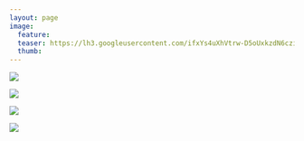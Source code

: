 ```yaml
---
layout: page
image:
  feature:
  teaser: https://lh3.googleusercontent.com/ifxYs4uXhVtrw-D5oUxkzdN6czi77FAW2w83ljZ4H6uKqMQuL2rpXK3DKfhPhV7A3OEJ-Ardo4BJ-BeeliqDBHoDuQvwXLwmNYF3xL2_lIAdZLZB62J0ITvXqcBhY8ThQbHKMyEgRkywPIhHVkf3roczLyrrJ-CxYnJhbU9s5KpZCoLV0jlf9vAYRwCn2x2yvMPt4EJUPKihKyUZZMCIZW7ucCzMXtrGb9RsTLk3Sw4qjg4sE0qmwDevlfdeJs1tniiYU4RiyXe34QnbLU4_HhF0VQATuxYou9Lv-xYB0pEaB_YXeE-a2fiGfGrvhjJ0stGkeFtRsfWKSe6kgSpcDCmOsQlwX_1K9gPkvaulgPxLlRDaf-ajj9rp72HcwJ3Nvx4CpwKI6jv9JY5nsOlrjzIeosYYPrBk-hAeHx9neWcMsvncr-zHBjaIBDj0QCX1UIFDksKzsZ0KWTQTmou4JcZOaARIXatBka0ODC3gdjXaUPr_l8cweVgNvSO-JbCYNGlUQ_MXhMkoYWOuyvl4r6WXTRTLyewHNqtNO65bMigCMaRSdl4fzfmlgpbqED3URCm5=w245
  thumb:
---
```


[![](https://lh3.googleusercontent.com/9m227Z06JpIl_nPrt2NUS_CCgWFvrgN8_A04bgLN87Gpoy-pSjFAU9hd8XVnX-URzNR9n9C1MPJDk5WYD_NkWHW2Wtboc2cQoyEZxubdRgYQHCKHczvtpKyKrl5IM9BU_Vt1Y9LWuxwn7LJZ6fdFK_iIBl38nFyYHgHu8zl8WYmOMAHMZiRGqoUUi8bPSxdIZaOqXmyQQrwgTaqfZn-pb2OpOq3aizj6Tzikgm5O9gn90yGSbDQILjn8wKbUNRkppH84xQtdLYb19pw0ND-ruC_W-lidJauJqG2oDpUU3nQ-IBQkfwIcASubCTN8MuwlWh7edGaWbj38Pb2K_-yor8t54dav6BKbyjin2RAcONN-sEDtUoa0V4x2OPgwMvCcQuDiYtKC0p5K8pIc6ioEE2q_SyWfPTkRPlilK7IK3rMnCawJcwRObJF77yKcUVf3t7AAtInAHfRWmhLxg6yDDBukx7Bwph_sWdHbfX-vWpv5XX_r4Ac6hUzaxupEPzozLjxk1L50cd_yYZGi-slexBQUgJTymvWa8jm-dNNTg9sHeEBJtgViZpeyZBNAPEgzmioq=w800)](https://lh3.googleusercontent.com/9m227Z06JpIl_nPrt2NUS_CCgWFvrgN8_A04bgLN87Gpoy-pSjFAU9hd8XVnX-URzNR9n9C1MPJDk5WYD_NkWHW2Wtboc2cQoyEZxubdRgYQHCKHczvtpKyKrl5IM9BU_Vt1Y9LWuxwn7LJZ6fdFK_iIBl38nFyYHgHu8zl8WYmOMAHMZiRGqoUUi8bPSxdIZaOqXmyQQrwgTaqfZn-pb2OpOq3aizj6Tzikgm5O9gn90yGSbDQILjn8wKbUNRkppH84xQtdLYb19pw0ND-ruC_W-lidJauJqG2oDpUU3nQ-IBQkfwIcASubCTN8MuwlWh7edGaWbj38Pb2K_-yor8t54dav6BKbyjin2RAcONN-sEDtUoa0V4x2OPgwMvCcQuDiYtKC0p5K8pIc6ioEE2q_SyWfPTkRPlilK7IK3rMnCawJcwRObJF77yKcUVf3t7AAtInAHfRWmhLxg6yDDBukx7Bwph_sWdHbfX-vWpv5XX_r4Ac6hUzaxupEPzozLjxk1L50cd_yYZGi-slexBQUgJTymvWa8jm-dNNTg9sHeEBJtgViZpeyZBNAPEgzmioq=s0)

[![](https://lh3.googleusercontent.com/EKnAbAK8-0oqGHBCVwN3TOYeHVKk7N3EiH4C0Ijqpt3g9rNDbgxfUtm8BxcoNc5Hy6U8ohJ1uf-467K2XWbn7BMEeo8vzD86vIetLgfScSMBx0SpfHLezKDdae7fQVkKKGAYKYe6MEwLznR3xpzHErczfdMEHmlTg0M9evok__JU7pNQ7QE6duRnAhEAlk_sbeG_vpkhtwj8tKmBfARu7ZP_BFDmpZ_hPU2FcyL2f-oGFoOXP9lxiTfI0BBezPnEOwynyH4KbWElW1EElbPG_8CQ0rx1F8PbRyoydEIypH4Rj_AXEr7RI_hL8da7XjcoQCyU_A69Lj8oPRVWqE74XMmDA96GLNjvXy1M9y4NN8TdAhhfsjkvjP2_F0z-UyshBRE6nP-Xet5iUeqPxidKp_mh2pAH6LOyTEMXusEg4Bp3ci1dvLaOVIW_4vW2ceIIW87DtPM_qZeClfvFKGhqcwVL45SRwIPr1Qw_my1T09vnzfDla9umKx29P0yyo7dFtVVFcX_2kwgodzPPURyzd-NboNK0bUZ8QOqgvWFzma1WMLXOaU8VjOjYdIy7eLeM9GXa=w800)](https://lh3.googleusercontent.com/EKnAbAK8-0oqGHBCVwN3TOYeHVKk7N3EiH4C0Ijqpt3g9rNDbgxfUtm8BxcoNc5Hy6U8ohJ1uf-467K2XWbn7BMEeo8vzD86vIetLgfScSMBx0SpfHLezKDdae7fQVkKKGAYKYe6MEwLznR3xpzHErczfdMEHmlTg0M9evok__JU7pNQ7QE6duRnAhEAlk_sbeG_vpkhtwj8tKmBfARu7ZP_BFDmpZ_hPU2FcyL2f-oGFoOXP9lxiTfI0BBezPnEOwynyH4KbWElW1EElbPG_8CQ0rx1F8PbRyoydEIypH4Rj_AXEr7RI_hL8da7XjcoQCyU_A69Lj8oPRVWqE74XMmDA96GLNjvXy1M9y4NN8TdAhhfsjkvjP2_F0z-UyshBRE6nP-Xet5iUeqPxidKp_mh2pAH6LOyTEMXusEg4Bp3ci1dvLaOVIW_4vW2ceIIW87DtPM_qZeClfvFKGhqcwVL45SRwIPr1Qw_my1T09vnzfDla9umKx29P0yyo7dFtVVFcX_2kwgodzPPURyzd-NboNK0bUZ8QOqgvWFzma1WMLXOaU8VjOjYdIy7eLeM9GXa=s0)

[![](https://lh3.googleusercontent.com/WNQ8xhSY6aOvn9I6HoujYE80KdXzPpu18PfR8y05CdvkrjHfgaErefo3HJNo3NCZEaokJpFKagjYf-ibainNlmtplsg9OkbtSeP5-KxUdGWhgR8fjYREBurN5iAqW5fAgnRrP31n9JRi1XSsN2W27Ux6tbxGVyyf1t_b4xGNgb9-CA01Yx6q7PhCFsHl-x0GNFj8CLpHuhpor3-miEPoEP8_pNEhxFjqDGjwmLAyNBURi2l4K3tFUJhZYxZj4lEwlSTirk9AEoIgLAC1zJ6lLSRToKHlVF0VuIFcoDFJ8AtA0eXiT4ev0mLXlDaCTIZSuwpcr-nbh9FneWHhHN8tsfhx2bQz9O6ZoisFSinlwj0hnrNxrQGAlj9JS1DqLjktEgfDh1XCVkn7gXanQsNUSZF3vgSspJawvGgh4HCvHbC1laLTKNpuqMWToV9kF3jp77AzHRVb4ou4XCdxMuyRIIdRvv0m9OJeprTzC_78xSk3DhG0cTHi_iX_uWCdcCQ9DMkZL5X4S5DRbPZgxA0uQKw69N3q1g2nxAs6rhMcAluismP34sqcKr-xTVqeQLezKl7m=w800)](https://lh3.googleusercontent.com/WNQ8xhSY6aOvn9I6HoujYE80KdXzPpu18PfR8y05CdvkrjHfgaErefo3HJNo3NCZEaokJpFKagjYf-ibainNlmtplsg9OkbtSeP5-KxUdGWhgR8fjYREBurN5iAqW5fAgnRrP31n9JRi1XSsN2W27Ux6tbxGVyyf1t_b4xGNgb9-CA01Yx6q7PhCFsHl-x0GNFj8CLpHuhpor3-miEPoEP8_pNEhxFjqDGjwmLAyNBURi2l4K3tFUJhZYxZj4lEwlSTirk9AEoIgLAC1zJ6lLSRToKHlVF0VuIFcoDFJ8AtA0eXiT4ev0mLXlDaCTIZSuwpcr-nbh9FneWHhHN8tsfhx2bQz9O6ZoisFSinlwj0hnrNxrQGAlj9JS1DqLjktEgfDh1XCVkn7gXanQsNUSZF3vgSspJawvGgh4HCvHbC1laLTKNpuqMWToV9kF3jp77AzHRVb4ou4XCdxMuyRIIdRvv0m9OJeprTzC_78xSk3DhG0cTHi_iX_uWCdcCQ9DMkZL5X4S5DRbPZgxA0uQKw69N3q1g2nxAs6rhMcAluismP34sqcKr-xTVqeQLezKl7m=s0)

[![](https://lh3.googleusercontent.com/_i9NuCk-UyZ8I18e3c_sWgofmwZA_3ApwTpS7l4ugCxNtQT12508EHp8xJkeyMJCD8vuEh6sSOX4wL5v7_1D4ejXl_nZEGOfOlFmP9cyjpcv3PsCZ04p9V0up269ealMfCjePUFWvikoplRP4UIod-x_zRWP2murGj0W6kHjufqVruftkn_8Um7YohUbo2XWovlTXb551tMiI2nJZ69KImnUqGx_mU4X8vmDH15J0wR-sYvhLMGUovLSf4ZWUMdxV_74V_9cHqGKjadseHyUOQqJdwrsUMf3Zmua_sl0Ei7JnOlu7dmKU0-GYNX6zzQdK8ygP0QsGoaPBt74FDund0SqqNtXddyi12YP8r5AsQDlJyhtVA9enYqIrXKI45x5clFsT2DbLg0n6N7l4fVe4lpyvwtJCtnR1dQeYCO2qUaxYaMQEAj2UKbKrlvh7nrAGU7j_Q6ObZGYO1iYdBY7AJcHx15mhPicS1vjPcJKFN7OKbyL0QFpgTI20HqCiNs64YfqAopu4-e40cLaI0ADNFFC8hPALZDcG6EvzLI9j4iUsVgNPJs6xxS3Zo2f4r_Ez9te=w800)](https://lh3.googleusercontent.com/_i9NuCk-UyZ8I18e3c_sWgofmwZA_3ApwTpS7l4ugCxNtQT12508EHp8xJkeyMJCD8vuEh6sSOX4wL5v7_1D4ejXl_nZEGOfOlFmP9cyjpcv3PsCZ04p9V0up269ealMfCjePUFWvikoplRP4UIod-x_zRWP2murGj0W6kHjufqVruftkn_8Um7YohUbo2XWovlTXb551tMiI2nJZ69KImnUqGx_mU4X8vmDH15J0wR-sYvhLMGUovLSf4ZWUMdxV_74V_9cHqGKjadseHyUOQqJdwrsUMf3Zmua_sl0Ei7JnOlu7dmKU0-GYNX6zzQdK8ygP0QsGoaPBt74FDund0SqqNtXddyi12YP8r5AsQDlJyhtVA9enYqIrXKI45x5clFsT2DbLg0n6N7l4fVe4lpyvwtJCtnR1dQeYCO2qUaxYaMQEAj2UKbKrlvh7nrAGU7j_Q6ObZGYO1iYdBY7AJcHx15mhPicS1vjPcJKFN7OKbyL0QFpgTI20HqCiNs64YfqAopu4-e40cLaI0ADNFFC8hPALZDcG6EvzLI9j4iUsVgNPJs6xxS3Zo2f4r_Ez9te=s0)
